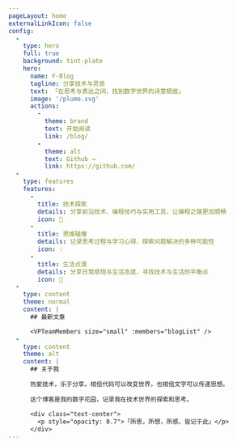 ```yaml
---
pageLayout: home
externalLinkIcon: false
config:
  -
    type: hero
    full: true
    background: tint-plate
    hero:
      name: F-Blog
      tagline: 分享技术与灵感
      text: 「在思考与表达之间，找到数字世界的诗意栖居」
      image: '/plume.svg'
      actions:
        -
          theme: brand
          text: 开始阅读
          link: /blog/
        -
          theme: alt
          text: Github →
          link: https://github.com/
  -
    type: features
    features:
      -
        title: 技术探索
        details: 分享前沿技术、编程技巧与实用工具，让编程之路更加顺畅
        icon: 🚀
      -
        title: 思维碰撞
        details: 记录思考过程与学习心得，探索问题解决的多种可能性
        icon: 💡
      -
        title: 生活点滴
        details: 分享日常感悟与生活态度，寻找技术与生活的平衡点
        icon: 🌱
  -
    type: content
    theme: normal
    content: |
      ## 最新文章

      <VPTeamMembers size="small" :members="blogList" />
  -
    type: content
    theme: alt
    content: |
      ## 关于我
      
      热爱技术，乐于分享。相信代码可以改变世界，也相信文字可以传递思想。
      
      这个博客是我的数字花园，记录我在技术世界的探索和思考。
      
      <div class="text-center">
        <p style="opacity: 0.7">「所思，所想，所感，皆记于此」</p>
      </div>
---
```


<script setup>
const blogList = [
  {
    avatar: '/plume.svg',
    name: '技术分享文章',
    title: '如何提高代码质量',
    links: [{ link: '/blog/', icon: 'article' }]
  },
  {
    avatar: '/plume.svg',
    name: '学习笔记',
    title: '前端框架对比与选择',
    links: [{ link: '/blog/', icon: 'article' }]
  },
  {
    avatar: '/plume.svg',
    name: '随想札记',
    title: '关于持续学习的思考',
    links: [{ link: '/blog/', icon: 'article' }]
  },
]
</script>

<style>
.text-center {
  text-align: center;
}
</style>
